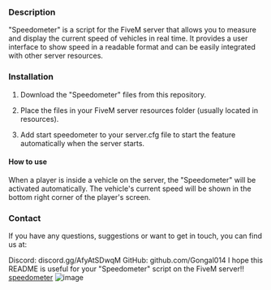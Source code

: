 
### Description

"Speedometer" is a script for the FiveM server that allows you to measure and display the current speed of vehicles in real time. 
It provides a user interface to show speed in a readable format and can be easily integrated with other server resources.

### Installation

1. Download the "Speedometer" files from this repository.

2. Place the files in your FiveM server resources folder (usually located in resources).

3. Add start speedometer to your server.cfg file to start the feature automatically when the server starts.

#### How to use

When a player is inside a vehicle on the server, 
the "Speedometer" will be activated automatically. 
The vehicle's current speed will be shown in the bottom right corner of the player's screen.

### Contact

If you have any questions, suggestions or want to get in touch, you can find us at:

Discord: discord.gg/AfyAtSDwqM
GitHub: github.com/Gongal014
I hope this README is useful for your "Speedometer" script on the FiveM server!!
[speedometer](https://github.com/Gongal014/Speedometer-Edited/assets/140329673/adade7d4-61a2-4d5f-b0c0-4a1c2be40755)
![image](https://github.com/Gongal014/Speedometer-Edited/assets/140329673/e740f045-7300-45cb-9232-20abaebd1fa8)
